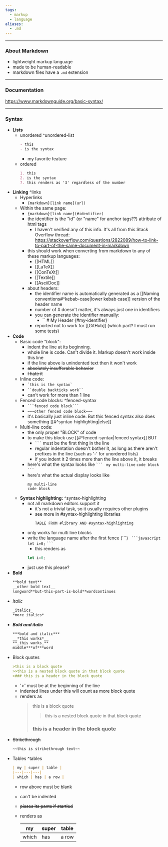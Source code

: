 ```yaml
---
tags:
  - markup
  - language
aliases:
  - .md
---
```

---

### About Markdown

- lightweight markup language
- made to be human-readable
- markdown files have a `.md` extension

---

### Documentation

https://www.markdownguide.org/basic-syntax/

---

### Syntax

- **Lists**
	- unordered ^unordered-list
		```markdown
		- this
		- is the syntax
		```
		- my favorite feature
	- ordered
		```markdown
		1. this
		2. is the syntax
		7. this renders as '3' regardless of the number
		```
- **Linking** ^links
	- Hyperlinks
		- `{markdown}[link name](url)`
	- Within the same page:
		- `{markdown}[link name](#identifier)`
		- the identifier is the "id" (or "name" for anchor tags??) attribute of html tags
			- I haven't verified any of this info. It's all from this Stack Overflow thread:
				https://stackoverflow.com/questions/2822089/how-to-link-to-part-of-the-same-document-in-markdown
		- this should work when converting from markdown to any of these markup languages:
			- [[HTML]]
			- [[LaTeX]]
			- [[ConTeXt]]
			- [[Textile]]
			- [[AsciiDoc]]
		- about headers:
			- the identifier name is automatically generated as a [[Naming conventions#^kebab-case|lower kebab case]] version of the header name
			- number of # doesn't matter, it's always just one in identifiers
			- you can generate the identifier manually:
				- `` # My Header {#my-identifier}
			- reported not to work for [[GitHub]] (which part? I must run some tests)
- **Code**
	- Basic code "block":
		- indent the line at its beginning.
		- whole line is code. Can't divide it. Markup doesn't work inside this line
		- if the line above is unindented text then it won't work
		- ~~absolutely insufferable behavior~~
		- ~~I hate it~~
	- Inline code:
		- `` `this is the syntax` ``
		- ` ``double backticks work`` `
		- can't work for more than 1 line
	- Fenced code blocks: ^fenced-syntax
		- ` ```fenced code block``` `
		- `~~~other fenced code block~~~`
		- it's basically just inline code. But this fenced syntax also does something [[#^syntax-highlighting|else]]
	- Multi-line code:
		- the only proper "BLOCK" of code
		- to make this block use [[#^fenced-syntax|fenced syntax]] BUT
			- ` ``` ` must be the first thing in the line
			- regular indentation doesn't bother it, as long as there aren't prefixes in the line (such as '-' for unordered lists)
			- if you indent it 2 times more than the line above it, it breaks
		- here's what the syntax looks like
			` ``` `
			` my multi-line`
			` code block `
			` ``` `
		- here's what the actual display looks like
			```
			my multi-line
			code block
			```
	- **Syntax highlighting:** ^syntax-highlighting
		- not all markdown editors support it
			- it's not a trivial task, so it usually requires other plugins
			- see more in #syntax-highlighting libraries
				```dataview
				TABLE FROM #library AND #syntax-highlighting
				```
		- only works for multi line blocks
		- write the language name after the first fence (\`\`\`)
			` ```javascript`
			` let i=0;`
			` ``` `
			- this renders as
			```javascript
			let i=0;
			```
		- just use this please?
- **Bold**
	```markdown
	**bold text**
	__other bold text__
	longword**but-this-part-is-bold**wordcontinues
	```
- _Italic_
	```markdown
	_italics_
	*more italics*
	```
- ***Bold and italic***
	```markdown
	***bold and italic***
	__*this works*__
	**_this works_**
	middle***of***word
	```
- Block quotes
	```markdown
	>this is a block quote
	>>this is a nested block quote in that block quote
	>### this is a header in the block quote
	```
	- '>' must be at the beginning of the line
	- indented lines under this will count as more block quote
	- renders as
		>this is a block quote
		>>this is a nested block quote in that block quote
		>### this is a header in the block quote
- ~~Strikethrough~~
	```markdown
	~~this is strikethrough text~~
	```
- Tables ^tables
	```markdown
	| my | super | table |
	|---|---|---|
	| which | has | a row |
	```
	- row above must be blank
	- can't be indented
	- ~~pisses its pants if startled~~
	- renders as

		| my | super | table |
		|---|---|---|
		| which | has | a row |

